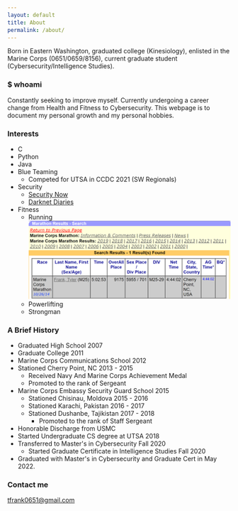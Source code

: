```yaml
---
layout: default
title: About
permalink: /about/
---
```


Born in Eastern Washington, graduated college (Kinesiology), enlisted in the Marine Corps (0651/0659/8156), current graduate student (Cybersecurity/Intelligence Studies).

### \$ whoami

Constantly seeking to improve myself. Currently undergoing a career change from Health and Fitness to Cybersecurity. This webpage is to document my personal growth and my personal hobbies.

### Interests
- C
- Python
- Java
- Blue Teaming
  - Competed for UTSA in CCDC 2021 (SW Regionals)
- Security
  - [Security Now](https://www.grc.com/securitynow.htm)
  - [Darknet Diaries](https://darknetdiaries.com/)
- Fitness
  - Running
    ![](/images/MarineCorpsMarathon.PNG)
  - Powerlifting
  - Strongman

### A Brief History
- Graduated High School 2007
- Graduate College 2011
- Marine Corps Communications School 2012
- Stationed Cherry Point, NC 2013 - 2015
  - Received Navy And Marine Corps Achievement Medal
  - Promoted to the rank of Sergeant
- Marine Corps Embassy Security Guard School 2015
  - Stationed Chisinau, Moldova 2015 - 2016
  - Stationed Karachi, Pakistan 2016 - 2017
  - Stationed Dushanbe, Tajikistan 2017 - 2018
    - Promoted to the rank of Staff Sergeant
- Honorable Discharge from USMC 
- Started Undergraduate CS degree at UTSA 2018
- Transferred to Master's in Cybersecurity Fall 2020
  - Started Graduate Certificate in Intelligence Studies Fall 2020
- Graduated with Master's in Cybersecurity and Graduate Cert in May 2022.
 
### Contact me

[tfrank0651@gmail.com](mailto:email@domain.com)
